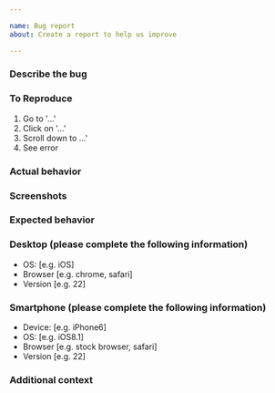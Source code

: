 ```yaml
---

name: Bug report
about: Create a report to help us improve

---
```


### Describe the bug
<!-- A clear and concise description of what the bug is. Please be as descriptive as possible. -->

### To Reproduce
<!-- Describe the steps to reproduce the behavior.-->

1. Go to '…'
2. Click on '…'
3. Scroll down to …'
4. See error

### Actual behavior
<!-- A clear and concise description of what actually happens. -->

### Screenshots
<!-- If applicable, add screenshots to help explain your problem. -->

### Expected behavior
<!-- A clear and concise description of what you expected to happen. -->

### Desktop (please complete the following information)

* OS: [e.g. iOS]
* Browser [e.g. chrome, safari]
* Version [e.g. 22]

### Smartphone (please complete the following information)

* Device: [e.g. iPhone6]
* OS: [e.g. iOS8.1]
* Browser [e.g. stock browser, safari]
* Version [e.g. 22]

### Additional context
<!--Any additional context or details you think might be helpful.-->
<!--Ticket numbers/links, plugin versions, system statuses etc.-->
